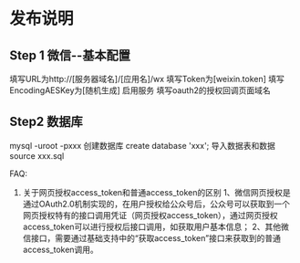 # 发布说明

## Step 1 微信--基本配置
填写URL为http://[服务器域名]/[应用名]/wx
填写Token为[weixin.token]
填写EncodingAESKey为[随机生成]
启用服务
填写oauth2的授权回调页面域名

## Step2 数据库
mysql -uroot -pxxx
创建数据库 create database 'xxx';
导入数据表和数据 source xxx.sql

FAQ:
1. 关于网页授权access_token和普通access_token的区别
   1、微信网页授权是通过OAuth2.0机制实现的，在用户授权给公众号后，公众号可以获取到一个网页授权特有的接口调用凭证（网页授权access_token），通过网页授权access_token可以进行授权后接口调用，如获取用户基本信息； 
   2、其他微信接口，需要通过基础支持中的“获取access_token”接口来获取到的普通access_token调用。 